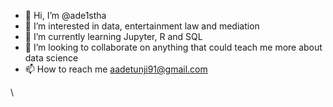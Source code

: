 - 👋 Hi, I’m @ade1stha
- 👀 I’m interested in data, entertainment law and mediation
- 🌱 I’m currently learning Jupyter, R and SQL
- 💞️ I’m looking to collaborate on anything that could teach me more about data science
- 📫 How to reach me aadetunji91@gmail.com

\
